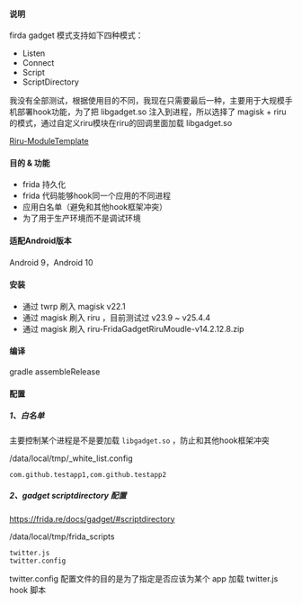 #### 说明

firda gadget 模式支持如下四种模式：

   - Listen
   - Connect
   - Script
   - ScriptDirectory
   
我没有全部测试，根据使用目的不同，我现在只需要最后一种，主要用于大规模手机部署hook功能，为了把 libgadget.so 注入到进程，所以选择了 magisk + riru 的模式，通过自定义riru模块在riru的回调里面加载 libgadget.so 

[Riru-ModuleTemplate](https://github.com/RikkaApps/Riru-ModuleTemplate)


#### 目的 & 功能

- frida 持久化
- frida 代码能够hook同一个应用的不同进程
- 应用白名单（避免和其他hook框架冲突）
- 为了用于生产环境而不是调试环境

#### 适配Android版本

Android 9，Android 10 


#### 安装

- 通过 twrp 刷入 magisk v22.1
- 通过 magisk 刷入 riru ，目前测试过 v23.9 ~ v25.4.4 
- 通过 magisk 刷入 riru-FridaGadgetRiruMoudle-v14.2.12.8.zip

#### 编译 

gradle assembleRelease

#### 配置


##### 1、白名单

主要控制某个进程是不是要加载 `libgadget.so` ，防止和其他hook框架冲突

/data/local/tmp/_white_list.config

```
com.github.testapp1,com.github.testapp2
```
##### 2、gadget scriptdirectory 配置

https://frida.re/docs/gadget/#scriptdirectory

/data/local/tmp/frida_scripts

```
twitter.js
twitter.config
```

twitter.config  配置文件的目的是为了指定是否应该为某个 app 加载 twitter.js hook 脚本